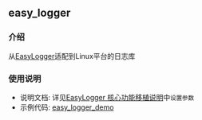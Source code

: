 ## easy_logger

### 介绍

从[EasyLogger](https://github.com/armink/EasyLogger)适配到Linux平台的日志库

### 使用说明

- 说明文档: 详见[EasyLogger 核心功能移植说明](https://github.com/armink/EasyLogger/blob/master/docs/zh/port/kernel.md)中`设置参数`
- 示例代码: [easy_logger_demo](https://github.com/hu-submodule-demo/easy_logger_demo)

